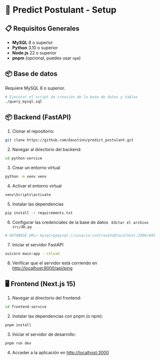 # 🧠 Predict Postulant - Setup

## 📋 Requisitos Generales

- **MySQL** 8 o superior
- **Python** 3.10 o superior
- **Node.js** 22 o superior
- **pnpm** (opcional, puedes usar `npm`)

## 📦 Base de datos

Requiere MySQL 8 o superior.

```bash
# Ejecutar el script de creación de la base de datos y tablas
./query_mysql.sql
```

## 📦 Backend (FastAPI)

1. Clonar el repositorio:

```bash
git clone https://github.com/daustinn/predict_postulant.git
```

2. Navegar al directorio del backend:

```bash
cd python-service
```

3. Crear un entorno virtual

```bash
python -m venv venv
```

4. Activar el entorno virtual

```bash
venv\Scripts\activate
```

5. Instalar las dependencias

```bash
pip install -r requirements.txt
```

6. Configurar las credenciales de la base de datos
   ` Editar el archivo src/db.py`

```bash
# DATABASE_URL= mysql+pymysql://usuario:contraseña@localhost:3306/045
```

7. Iniciar el servidor FastAPI

```bash
uvicorn main:app --reload
```

8. Verificar que el servidor está corriendo en [http://localhost:8000/api/ping](http://localhost:8000/api/ping)

## 🖥️ Frontend (Next.js 15)

1. Navegar al directorio del frontend:

```bash
cd frontend-service
```

2. Instalar las dependencias con pnpm (o npm):

```bash
pnpm install
```

3. Iniciar el servidor de desarrollo:

```bash
pnpm run dev
```

4. Acceder a la aplicación en [http://localhost:3000](http://localhost:3000)
